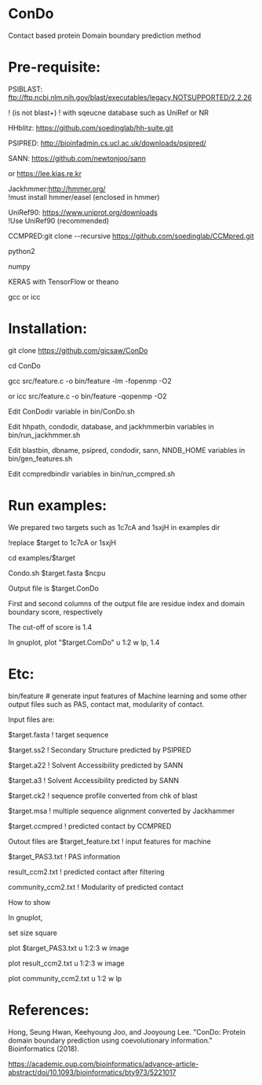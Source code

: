 # ConDo
Contact based protein Domain boundary prediction method

# Pre-requisite:

PSIBLAST: ftp://ftp.ncbi.nlm.nih.gov/blast/executables/legacy.NOTSUPPORTED/2.2.26

! (is not blast+)
!  with sqeucne database such as UniRef or NR 

HHblitz: https://github.com/soedinglab/hh-suite.git

PSIPRED: http://bioinfadmin.cs.ucl.ac.uk/downloads/psipred/

SANN: https://github.com/newtonjoo/sann  

or https://lee.kias.re.kr

Jackhmmer:http://hmmer.org/  
!must install hmmer/easel   (enclosed in hmmer)

UniRef90: https://www.uniprot.org/downloads  
!Use UniRef90 (recommended)

CCMPRED:git clone --recursive https://github.com/soedinglab/CCMpred.git

python2

numpy

KERAS with TensorFlow or theano 

gcc or icc

# Installation:

git clone https://github.com/gicsaw/ConDo

cd ConDo

gcc src/feature.c -o bin/feature -lm -fopenmp -O2

or icc src/feature.c -o bin/feature -qopenmp -O2

Edit ConDodir variable in bin/ConDo.sh 

Edit hhpath, condodir, database, and jackhmmerbin variables in bin/run_jackhmmer.sh 

Edit blastbin, dbname, psipred, condodir, sann, NNDB_HOME variables in bin/gen_features.sh 

Edit ccmpredbindir variables in bin/run_ccmpred.sh

# Run examples:
We prepared two targets such as 1c7cA and 1sxjH in examples dir

!replace $target to 1c7cA or 1sxjH

cd examples/$target   

Condo.sh $target.fasta $ncpu 


Output file is $target.ConDo

First and second columns of the output file are residue index and domain boundary score, respectively

The cut-off of score is 1.4 

In gnuplot, plot "$target.ComDo" u 1:2 w lp, 1.4


# Etc: 
bin/feature # generate input features of Machine learning and some other output files such as PAS, contact mat, modularity of contact. 

Input files are: 

$target.fasta    ! target sequence

$target.ss2      ! Secondary Structure predicted by PSIPRED

$target.a22      ! Solvent Accessibility predicted by SANN

$target.a3       ! Solvent Accessibility predicted by SANN

$target.ck2      ! sequence profile converted from chk of blast 

$target.msa      ! multiple sequence alignment converted by Jackhammer 

$target.ccmpred  ! predicted contact by CCMPRED

Outout files are
$target_feature.txt  ! input features for machine

$target_PAS3.txt     ! PAS information 

result_ccm2.txt      ! predicted contact after filtering 

community_ccm2.txt   ! Modularity of predicted contact

How to show 

In gnuplot,

set size square

plot $target_PAS3.txt u 1:2:3 w image

plot result_ccm2.txt u 1:2:3 w image

plot community_ccm2.txt u 1:2 w lp

# References:

Hong, Seung Hwan, Keehyoung Joo, and Jooyoung Lee. "ConDo: Protein domain boundary prediction using coevolutionary information." Bioinformatics (2018).

https://academic.oup.com/bioinformatics/advance-article-abstract/doi/10.1093/bioinformatics/bty973/5221017


